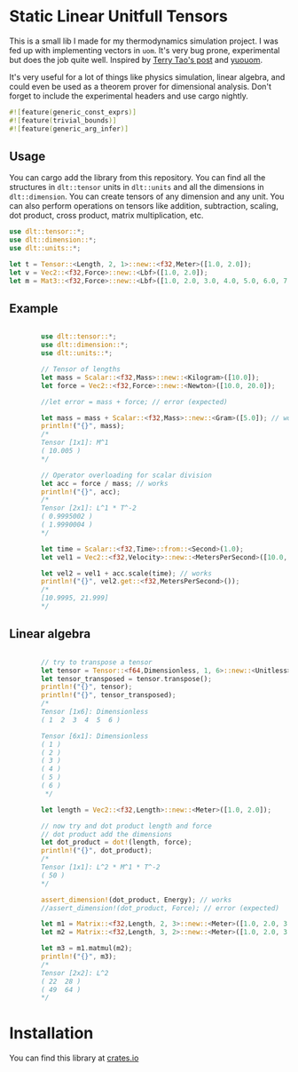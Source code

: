 # Static Linear Unitfull Tensors

This is a small lib I made for my thermodynamics simulation project. I was fed up with implementing vectors in `uom`. It's very bug prone, experimental but does the job quite well. Inspired by [Terry Tao's post](https://terrytao.wordpress.com/2012/12/29/a-mathematical-formalisation-of-dimensional-analysis/#xml) and [yuouom](https://github.com/iliekturtles/uom).  

It's very useful for a lot of things like physics simulation, linear algebra, and could even be used as a theorem prover for dimensional analysis. Don't forget to include the experimental headers and use cargo nightly.

```rust 
#![feature(generic_const_exprs)]
#![feature(trivial_bounds)]
#![feature(generic_arg_infer)]
```

## Usage

You can cargo add the library from this repository. You can find all the structures in `dlt::tensor` units in `dlt::units` and all the dimensions in `dlt::dimension`. You can create tensors of any dimension and any unit. You can also perform operations on tensors like addition, subtraction, scaling, dot product, cross product, matrix multiplication, etc.

```rust
use dlt::tensor::*;
use dlt::dimension::*;
use dlt::units::*;

let t = Tensor::<Length, 2, 1>::new::<f32,Meter>([1.0, 2.0]);
let v = Vec2::<f32,Force>::new::<Lbf>([1.0, 2.0]);
let m = Mat3::<f32,Force>::new::<Lbf>([1.0, 2.0, 3.0, 4.0, 5.0, 6.0, 7.0, 8.0, 9.0]);
```

## Example
```rust

        use dlt::tensor::*;
        use dlt::dimension::*;
        use dlt::units::*;

        // Tensor of lengths
        let mass = Scalar::<f32,Mass>::new::<Kilogram>([10.0]);
        let force = Vec2::<f32,Force>::new::<Newton>([10.0, 20.0]);

        //let error = mass + force; // error (expected)

        let mass = mass + Scalar::<f32,Mass>::new::<Gram>([5.0]); // works
        println!("{}", mass);
        /*
        Tensor [1x1]: M^1
        ( 10.005 )
        */

        // Operator overloading for scalar division
        let acc = force / mass; // works
        println!("{}", acc);
        /*
        Tensor [2x1]: L^1 * T^-2
        ( 0.9995002 )
        ( 1.9990004 )
        */

        let time = Scalar::<f32,Time>::from::<Second>(1.0);
        let vel1 = Vec2::<f32,Velocity>::new::<MetersPerSecond>([10.0, 20.0]);

        let vel2 = vel1 + acc.scale(time); // works
        println!("{}", vel2.get::<f32,MetersPerSecond>());
        /*
        [10.9995, 21.999]
        */
```

## Linear algebra 

```rust

        // try to transpose a tensor
        let tensor = Tensor::<f64,Dimensionless, 1, 6>::new::<Unitless>([1.0, 2.0, 3.0, 4.0, 5.0, 6.0]);
        let tensor_transposed = tensor.transpose();
        println!("{}", tensor);
        println!("{}", tensor_transposed);
        /*
        Tensor [1x6]: Dimensionless
        ( 1  2  3  4  5  6 )

        Tensor [6x1]: Dimensionless
        ( 1 )
        ( 2 )
        ( 3 )
        ( 4 )
        ( 5 )
        ( 6 )
         */

        let length = Vec2::<f32,Length>::new::<Meter>([1.0, 2.0]);

        // now try and dot product length and force
        // dot product add the dimensions
        let dot_product = dot!(length, force);
        println!("{}", dot_product);
        /*
        Tensor [1x1]: L^2 * M^1 * T^-2
        ( 50 )
        */

        assert_dimension!(dot_product, Energy); // works
        //assert_dimension!(dot_product, Force); // error (expected)

        let m1 = Matrix::<f32,Length, 2, 3>::new::<Meter>([1.0, 2.0, 3.0, 4.0, 5.0, 6.0]);
        let m2 = Matrix::<f32,Length, 3, 2>::new::<Meter>([1.0, 2.0, 3.0, 4.0, 5.0, 6.0]);

        let m3 = m1.matmul(m2);
        println!("{}", m3);
        /*
        Tensor [2x2]: L^2
        ( 22  28 )
        ( 49  64 )
        */
```

# Installation

You can find this library at [crates.io](https://crates.io/crates/slut)
